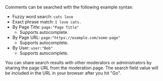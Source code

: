 Comments can be searched with the following example syntax:

- Fuzzy word search: `cats love`
- Exact phrase match: `I love cats.`
- By Page Title: `page:"Page Title"`
  - Supports autocomplete.
- By Page URL: `page:"https://example.com/some-page"`
  - Supports autocomplete.
- By User: `user:"Bob"`
  - Supports autocomplete.

You can share search results with other moderators or administrators by sharing the page URL from the moderation page. The search field
value will be included in the URL in your browser after you hit "Go".

